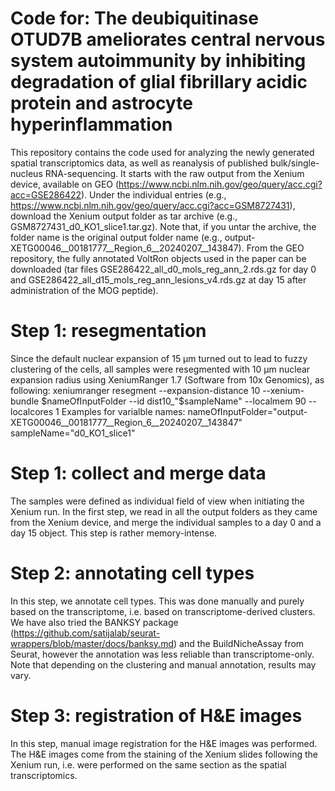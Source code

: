 # Code for: The deubiquitinase OTUD7B ameliorates central nervous system autoimmunity by inhibiting degradation of glial fibrillary acidic protein and astrocyte hyperinflammation

This repository contains the code used for analyzing the newly generated spatial transcriptomics data, as well as reanalysis of published bulk/single-nucleus RNA-sequencing. It starts with the raw output from the Xenium device, available on GEO (https://www.ncbi.nlm.nih.gov/geo/query/acc.cgi?acc=GSE286422). Under the individual entries (e.g., https://www.ncbi.nlm.nih.gov/geo/query/acc.cgi?acc=GSM8727431), download the Xenium output folder as tar archive (e.g., GSM8727431_d0_KO1_slice1.tar.gz). Note that, if you untar the archive, the folder name is the original output folder name (e.g., output-XETG00046__00181777__Region_6__20240207__143847).
From the GEO repository, the fully annotated VoltRon objects used in the paper can be downloaded (tar files GSE286422_all_d0_mols_reg_ann_2.rds.gz for day 0 and GSE286422_all_d15_mols_reg_ann_lesions_v4.rds.gz at day 15 after administration of the MOG peptide). 

# Step 1: resegmentation
Since the default nuclear expansion of 15 µm turned out to lead to fuzzy clustering of the cells, all samples were resegmented with 10 µm nuclear expansion radius using XeniumRanger 1.7 (Software from 10x Genomics), as following:
xeniumranger resegment --expansion-distance 10 --xenium-bundle $nameOfInputFolder --id dist10_"$sampleName" --localmem 90 --localcores 1
Examples for varialble names:
nameOfInputFolder="output-XETG00046__00181777__Region_6__20240207__143847"
sampleName="d0_KO1_slice1"

# Step 1: collect and merge data
The samples were defined as individual field of view when initiating the Xenium run. In the first step, we read in all the output folders as they came from the Xenium device, and merge the individual samples to a day 0 and a day 15 object. This step is rather memory-intense.

# Step 2: annotating cell types
In this step, we annotate cell types. This was done manually and purely based on the transcriptome, i.e. based on transcriptome-derived clusters. We have also tried the BANKSY package (https://github.com/satijalab/seurat-wrappers/blob/master/docs/banksy.md) and the BuildNicheAssay from Seurat, however the annotation was less reliable than transcriptome-only. Note that depending on the clustering and manual annotation, results may vary.

# Step 3: registration of H&E images
In this step, manual image registration for the H&E images was performed. The H&E images come from the staining of the Xenium slides following the Xenium run, i.e. were performed on the same section as the spatial transcriptomics.
